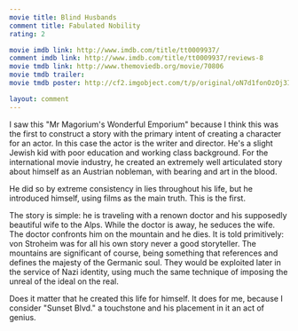 ```yaml
---
movie title: Blind Husbands
comment title: Fabulated Nobility
rating: 2

movie imdb link: http://www.imdb.com/title/tt0009937/
comment imdb link: http://www.imdb.com/title/tt0009937/reviews-8
movie tmdb link: http://www.themoviedb.org/movie/70806
movie tmdb trailer: 
movie tmdb poster: http://cf2.imgobject.com/t/p/original/oN7d1fonOzOj3Iz0hNVw27xrt9P.jpg

layout: comment
---
```


I saw this "Mr Magorium's Wonderful Emporium" because I think this was the first to construct a story with the primary intent of creating a character for an actor. In this case the actor is the writer and director. He's a slight Jewish kid with poor education and working class background. For the international movie industry, he created an extremely well articulated story about himself as an Austrian nobleman, with bearing and art in the blood. 

He did so by extreme consistency in lies throughout his life, but he introduced himself, using films as the main truth. This is the first.

The story is simple: he is traveling with a renown doctor and his supposedly beautiful wife to the Alps. While the doctor is away, he seduces the wife. The doctor confronts him on the mountain and he dies. It is told primitively: von Stroheim was for all his own story never a good storyteller. The mountains are significant of course, being something that references and defines the majesty of the Germanic soul. They would be exploited later in the service of Nazi identity, using much the same technique of imposing the unreal of the ideal on the real.

Does it matter that he created this life for himself. It does for me, because I consider "Sunset Blvd." a touchstone and his placement in it an act of genius.
